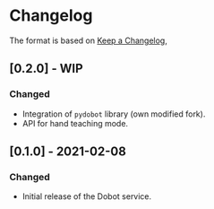 # Changelog

The format is based on [Keep a Changelog](https://keepachangelog.com/en/1.0.0/),

## [0.2.0] - WIP

### Changed
- Integration of `pydobot` library (own modified fork).
- API for hand teaching mode.

## [0.1.0] - 2021-02-08

### Changed
- Initial release of the Dobot service.